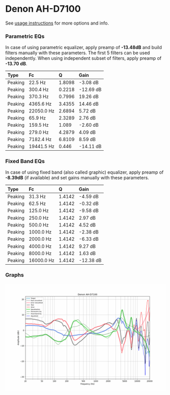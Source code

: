 # Denon AH-D7100
See [usage instructions](https://github.com/jaakkopasanen/AutoEq#usage) for more options and info.

### Parametric EQs
In case of using parametric equalizer, apply preamp of **-13.48dB** and build filters manually
with these parameters. The first 5 filters can be used independently.
When using independent subset of filters, apply preamp of **-13.70 dB**.

| Type    | Fc         |      Q | Gain      |
|:--------|:-----------|:-------|:----------|
| Peaking | 22.5 Hz    | 1.8098 | -3.08 dB  |
| Peaking | 300.4 Hz   | 0.2218 | -12.69 dB |
| Peaking | 370.3 Hz   | 0.7996 | 19.26 dB  |
| Peaking | 4365.6 Hz  | 3.4355 | 14.46 dB  |
| Peaking | 22050.0 Hz | 2.6894 | 5.72 dB   |
| Peaking | 65.9 Hz    | 2.3289 | 2.76 dB   |
| Peaking | 159.5 Hz   | 1.089  | -2.60 dB  |
| Peaking | 279.0 Hz   | 4.2879 | 4.09 dB   |
| Peaking | 7182.4 Hz  | 6.8109 | 8.59 dB   |
| Peaking | 19441.5 Hz | 0.446  | -14.11 dB |

### Fixed Band EQs
In case of using fixed band (also called graphic) equalizer, apply preamp of **-8.39dB**
(if available) and set gains manually with these parameters.

| Type    | Fc         |      Q | Gain      |
|:--------|:-----------|:-------|:----------|
| Peaking | 31.3 Hz    | 1.4142 | -4.59 dB  |
| Peaking | 62.5 Hz    | 1.4142 | -0.32 dB  |
| Peaking | 125.0 Hz   | 1.4142 | -9.58 dB  |
| Peaking | 250.0 Hz   | 1.4142 | 2.97 dB   |
| Peaking | 500.0 Hz   | 1.4142 | 4.52 dB   |
| Peaking | 1000.0 Hz  | 1.4142 | -2.38 dB  |
| Peaking | 2000.0 Hz  | 1.4142 | -6.33 dB  |
| Peaking | 4000.0 Hz  | 1.4142 | 9.27 dB   |
| Peaking | 8000.0 Hz  | 1.4142 | 1.63 dB   |
| Peaking | 16000.0 Hz | 1.4142 | -12.38 dB |

### Graphs
![](./Denon%20AH-D7100.png)